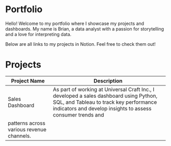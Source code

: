 # Portfolio
Hello! Welcome to my portfolio where I showcase my projects and dashboards. 
My name is Brian, a data analyst with a passion for storytelling and a love for interpreting data. 

Below are all links to my projects in Notion. Feel free to check them out!

# Projects
|Project Name   |Description|
|---------------|-----------|
|Sales Dashboard|As part of working at Universal Craft Inc., I developed a sales dashboard using Python, SQL, and Tableau to track key performance indicators and develop insights to assess consumer trends and   
|                patterns across various revenue channels.|




